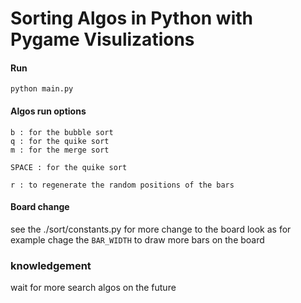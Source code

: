 # Sorting Algos in Python with Pygame Visulizations

#### Run 
```
python main.py
```

#### Algos run options
```
b : for the bubble sort
q : for the quike sort
m : for the merge sort

SPACE : for the quike sort

r : to regenerate the random positions of the bars
```

#### Board change

see the ./sort/constants.py for more change to the board look
as for example chage the ```BAR_WIDTH``` to draw more bars on the board

### knowledgement

wait for more search algos on the future

